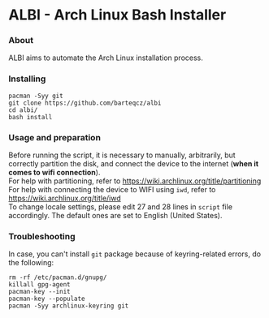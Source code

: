 # ALBI - Arch Linux Bash Installer

### About

ALBI aims to automate the Arch Linux installation process.

### Installing

```
pacman -Syy git
git clone https://github.com/barteqcz/albi
cd albi/
bash install
```
### Usage and preparation

Before running the script, it is necessary to manually, arbitrarily, but correctly partition the disk, and connect the device to the internet (**when it comes to wifi connection**). 
<br>
For help with partitioning, refer to https://wiki.archlinux.org/title/partitioning
<br>
For help with connecting the device to WIFI using `iwd`, refer to https://wiki.archlinux.org/title/iwd
<br>
To change locale settings, please edit 27 and 28 lines in `script` file accordingly. The default ones are set to English (United States).

### Troubleshooting

In case, you can't install `git` package because of keyring-related errors, do the following:

```
rm -rf /etc/pacman.d/gnupg/
killall gpg-agent
pacman-key --init
pacman-key --populate
pacman -Syy archlinux-keyring git
```
